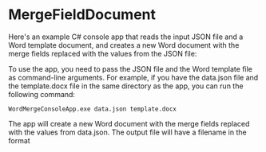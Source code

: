 # MergeFieldDocument
Here's an example C# console app that reads the input JSON file and a Word template document, and creates a new Word document with the merge fields replaced with the values from the JSON file:


To use the app, you need to pass the JSON file and the Word template file as command-line arguments. For example, if you have the data.json file and the template.docx file in the same directory as the app, you can run the following command:

```
WordMergeConsoleApp.exe data.json template.docx
```
The app will create a new Word document with the merge fields replaced with the values from data.json. The output file will have a filename in the format <template filename>-<refno>.docx, where <refno> is the value of the refno field in data.json.